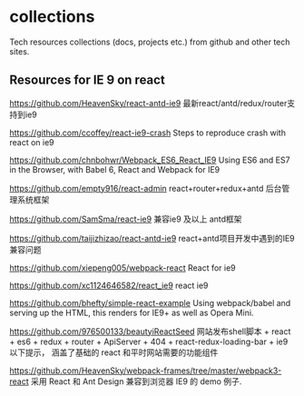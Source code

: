 # collections
Tech resources collections (docs, projects etc.) from github and other tech sites.

## Resources for IE 9 on react

https://github.com/HeavenSky/react-antd-ie9
最新react/antd/redux/router支持到ie9

https://github.com/ccoffey/react-ie9-crash
Steps to reproduce crash with react on ie9

https://github.com/chnbohwr/Webpack_ES6_React_IE9
Using ES6 and ES7 in the Browser, with Babel 6, React and Webpack for IE9

https://github.com/empty916/react-admin
react+router+redux+antd 后台管理系统框架

https://github.com/SamSma/react-ie9
兼容ie9 及以上 antd框架

https://github.com/taijizhizao/react-antd-ie9
react+antd项目开发中遇到的IE9兼容问题

https://github.com/xiepeng005/webpack-react
React for ie9

https://github.com/xc1124646582/react_ie9
react ie9

https://github.com/bhefty/simple-react-example
Using webpack/babel and serving up the HTML, this renders for IE9+ as well as Opera Mini.

https://github.com/976500133/beautyiReactSeed
网站发布shell脚本 + react + es6 + redux + router + ApiServer + 404 + react-redux-loading-bar + ie9 以下提示， 涵盖了基础的 react 和平时网站需要的功能组件

https://github.com/HeavenSky/webpack-frames/tree/master/webpack3-react
采用 React 和 Ant Design 兼容到浏览器 IE9 的 demo 例子.
